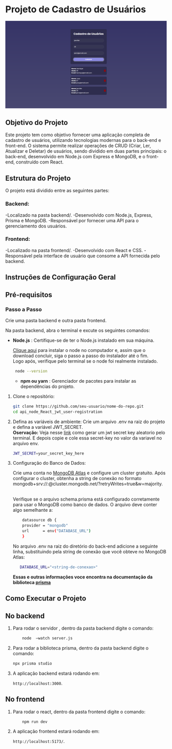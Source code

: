 # Projeto de Cadastro de Usuários

<img src="imageReact.png" alt="Tela de cadastro"/>


## Objetivo do Projeto 

Este projeto tem como objetivo fornecer uma aplicação completa de cadastro de usuários, utilizando tecnologias modernas para o back-end e front-end. O sistema permite realizar operações de CRUD (Criar, Ler, Atualizar e Deletar) de usuários, sendo dividido em duas partes principais: o back-end, desenvolvido em Node.js com Express e MongoDB, e o front-end, construído com React.

## Estrutura do Projeto

O projeto está dividido entre as seguintes partes:

### Backend:

-Localizado na pasta backend/.
-Desenvolvido com Node.js, Express, Prisma e MongoDB.
-Responsável por fornecer uma API para o gerenciamento dos usuários.

### Frontend:

-Localizado na pasta frontend/.
-Desenvolvido com React e CSS.
-Responsável pela interface de usuário que consome a API fornecida pelo backend.

## Instruções de Configuração Geral

## Pré-requisitos

### Passo a Passo

Crie uma pasta backend e outra pasta frontend. 


Na pasta backend, abra o terminal e excute os seguintes comandos: 

- **Node.js** : Certifique-se de ter o Node.js instalado em sua máquina.

    [Clique aqui](https://nodejs.org/en/download/prebuilt-installer) para instalar o node no computador e, assim que o download concluir, siga o passo a passo do instalador até o fim. 
    <br>
    Logo após, verifique pelo terminal se o node foi realmente instalado.
    ```bash
     node --version
    ```

    - **npm ou yarn** : Gerenciador de pacotes para instalar as dependências do projeto.


1. Clone o repositório:

    ```bash
    git clone https://github.com/seu-usuario/nome-do-repo.git
    cd api_node_React_jwt_user-registration
    ```

2. Defina as variáveis de ambiente: Crie um arquivo .env na raiz do projeto e defina a variável JWT_SECRET. 
    <br>
    **Oservação:** Veja nesse [link](https://dev.to/tkirwa/generate-a-random-jwt-secret-key-39j4) como gerar um jwt secret key aleatorio pelo terminal. E depois copie e cole essa secret-key no valor da variavel no arquivo env. 

    ```bash
    JWT_SECRET=your_secret_key_here
    ```

3. Configuração do Banco de Dados: 

    Crie uma conta no [MongoDB Atlas](https://www.mongodb.com/cloud/atlas/register) e configure um cluster gratuito. Após configurar o cluster, obtenha a string de conexão no formato mongodb+srv://:@cluster.mongodb.net/?retryWrites=true&w=majority.

    <br>
    Verifique se o arquivo schema.prisma está configurado corretamente para usar o MongoDB como banco de dados. O arquivo deve conter algo semelhante a:
  
    ```bash
        datasource db {
        provider = "mongodb"
        url      = env("DATABASE_URL")
        }
    ```
    No arquivo .env na raiz do diretório do back-end adicione a seguinte linha, substituindo pela string de conexão que você obteve no MongoDB Atlas:

    ```bash
       DATABASE_URL="<string-de-conexao>"
    ```
    **Essas e outras informações voce encontra na documentação da biblioteca [prisma](https://www.prisma.io/)**
    <br>

## Como Executar o Projeto

## No backend

1. Para rodar o servidor , dentro da pasta backend digite o comando:

    ```bash
        node  –watch server.js
    ```
   
3. Para rodar a biblioteca prisma, dentro da pasta backend digite o comando: 

    ```bash
    npx prisma studio 
    ```
2.  A aplicação backend estará rodando em:
    
     `http://localhost:3000`.

## No frontend

1. Para rodar o react, dentro da pasta frontend digite o comando: 

    ```bash
        npm run dev
    ```

2. A aplicação frontend estará rodando em:

     `http://localhost:5173/`.
   

